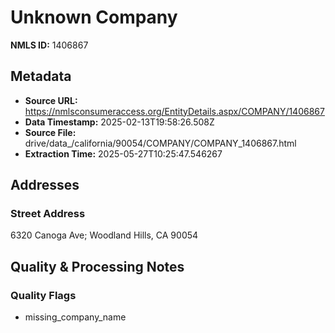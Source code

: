 # Unknown Company

**NMLS ID:** 1406867

## Metadata
- **Source URL:** https://nmlsconsumeraccess.org/EntityDetails.aspx/COMPANY/1406867
- **Data Timestamp:** 2025-02-13T19:58:26.508Z
- **Source File:** drive/data_/california/90054/COMPANY/COMPANY_1406867.html
- **Extraction Time:** 2025-05-27T10:25:47.546267

## Addresses
### Street Address
6320 Canoga Ave; Woodland Hills, CA 90054

## Quality & Processing Notes
### Quality Flags
- missing_company_name
